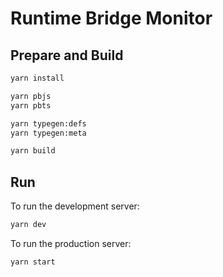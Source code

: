# Runtime Bridge Monitor

## Prepare and Build

```sh
yarn install

yarn pbjs
yarn pbts

yarn typegen:defs
yarn typegen:meta

yarn build
```

## Run

To run the development server:

```sh
yarn dev
```

To run the production server:

```sh
yarn start
```
